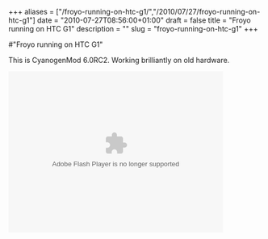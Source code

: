 +++
aliases = ["/froyo-running-on-htc-g1/","/2010/07/27/froyo-running-on-htc-g1"]
date = "2010-07-27T08:56:00+01:00"
draft = false
title = "Froyo running on HTC G1"
description = ""
slug = "froyo-running-on-htc-g1"
+++

#"Froyo running on HTC G1"


 <p>This is CyanogenMod 6.0RC2. Working brilliantly on old hardware.</p>
<p></p>
<p>
<object align="middle" height="319" classid="clsid:d27cdb6e-ae6d-11cf-96b8-444553540000" width="425">
<param name="allowScriptAccess" value="sameDomain" />
<param name="allowFullScreen" value="true" />
<param name="movie" value="http://qik.com/swfs/qikPlayer5.swf" />
<param name="quality" value="high" />
<param name="bgcolor" value="#333333" />
<param name="FlashVars" value="streamID=d3dad2a32a7745b2afb6f11fed213c4a&amp;autoplay=false" />
<embed src="http://qik.com/swfs/qikPlayer5.swf" type="application/x-shockwave-flash" height="319" flashvars="streamID=d3dad2a32a7745b2afb6f11fed213c4a&amp;autoplay=false" width="425"></embed>
</object>
</p>
 